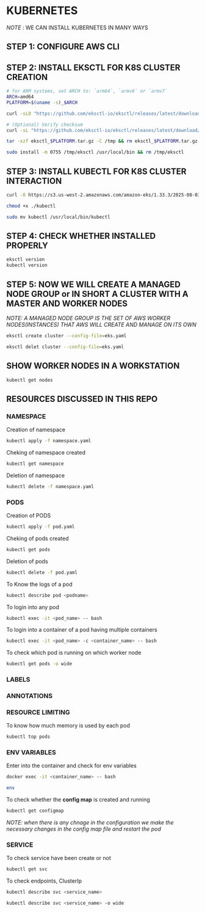 # KUBERNETES

*NOTE* : WE CAN INSTALL KUBERNETES IN MANY WAYS 

## STEP 1: CONFIGURE AWS CLI
## STEP 2: INSTALL EKSCTL FOR K8S CLUSTER CREATION

```bash
# for ARM systems, set ARCH to: `arm64`, `armv6` or `armv7`
ARCH=amd64
PLATFORM=$(uname -s)_$ARCH

curl -sLO "https://github.com/eksctl-io/eksctl/releases/latest/download/eksctl_$PLATFORM.tar.gz"

# (Optional) Verify checksum
curl -sL "https://github.com/eksctl-io/eksctl/releases/latest/download/eksctl_checksums.txt" | grep $PLATFORM | sha256sum --check

tar -xzf eksctl_$PLATFORM.tar.gz -C /tmp && rm eksctl_$PLATFORM.tar.gz

sudo install -m 0755 /tmp/eksctl /usr/local/bin && rm /tmp/eksctl
```
## STEP 3: INSTALL KUBECTL FOR K8S CLUSTER INTERACTION

```bash
curl -O https://s3.us-west-2.amazonaws.com/amazon-eks/1.33.3/2025-08-03/bin/linux/amd64/kubectl
```
```bash
chmod +x ./kubectl
```
```bash
sudo mv kubectl /usr/local/bin/kubectl
```

## STEP 4: CHECK WHETHER INSTALLED PROPERLY
```bash
eksctl version
kubectl version
```
## STEP 5: NOW WE WILL CREATE A MANAGED NODE GROUP or IN SHORT A CLUSTER WITH A MASTER AND WORKER NODES

*NOTE: A MANAGED NODE GROUP IS THE SET OF AWS WORKER NODES(INSTANCES) THAT AWS WILL CREATE AND MANAGE ON ITS OWN*
```bash
eksctl create cluster --config-file=eks.yaml
```
```bash
eksctl delet cluster --config-file=eks.yaml
```

## SHOW WORKER NODES IN A WORKSTATION

```bash
kubectl get nodes
```

## RESOURCES DISCUSSED IN THIS REPO

### NAMESPACE

Creation of namespace 
```bash
kubectl apply -f namespace.yaml
```

Cheking of namespace created 
```bash
kubectl get namespace
```

Deletion of namespace 
```bash
kubectl delete -f namespace.yaml
```

### PODS

Creation of PODS
```bash
kubectl apply -f pod.yaml
```

Cheking of pods created 
```bash
kubectl get pods
```

Deletion of pods 
```bash
kubectl delete -f pod.yaml
```

To Know the logs of a pod
```bash
kubectl describe pod <podname>
```

To login into any pod 
```bash
kubectl exec -it <pod_name> -- bash
```

To login into a container of a pod having multiple containers
```bash
kubectl exec -it <pod_name> -c <container_name> -- bash
```

To check which pod is running on which worker node
```bash
kubectl get pods -o wide
```
### LABELS

### ANNOTATIONS

### RESOURCE LIMITING

To know how much memory is used by each pod
```bash
kubectl top pods
```

### ENV VARIABLES

Enter into the container and check for env variables

```bash
docker exec -it <container_name> -- bash
```
```bash
env
```

To check whether the **config map** is created and running

```bash
kubectl get configmap
```

*NOTE: when there is any chnage in the configuration we make the necessary changes in the config map file and restart the pod*


### SERVICE

To check service have been create or not
```bash
kubectl get svc
```

To check endpoints, ClusterIp
```bash
kubectl describe svc <service_name> 
```
```bash
kubectl describe svc <service_name> -o wide
```